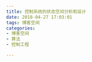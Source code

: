 ```yaml
---
title: 控制系统的状态空间分析和设计
date: 2018-04-27 17:03:01
tags: 博客空间  
categories:   
- 博客空间   
- 算法  
- 控制工程 

---
```

